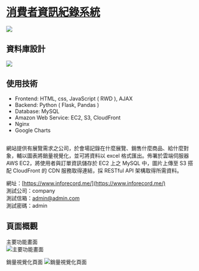 # [消費者資訊紀錄系統](https://www.inforecord.me/)  
![](https://user-images.githubusercontent.com/52588493/129036789-b6fd4137-fe86-4242-95a4-d1fec64a4ca6.png)  

## 資料庫設計  
![](https://user-images.githubusercontent.com/52588493/128443496-9e336f0a-02df-4bb5-b498-f9ada516b77d.png)  

## 使用技術
- Frontend: HTML, css, JavaScript ( RWD ), AJAX  
- Backend: Python ( Flask, Pandas )  
- Database: MySQL  
- Amazon Web Service: EC2, S3, CloudFront    
- Nginx
- Google Charts  
##  

網站提供有展覽需求之公司，於會場記錄在什麼展覽、銷售什麼商品、給什麼對象，輔以圖表將銷量視覺化，並可將資料以 excel 格式匯出。佈署於雲端伺服器 AWS EC2，將使用者與訂單資訊儲存於 EC2 上之 MySQL 中，圖片上傳至 S3 搭配 CloudFront 的 CDN 服務取得連結，採 RESTful API 架構取得所需資料。  

網址：[https://www.inforecord.me/](https://www.inforecord.me/)  
測試公司：company  
測試信箱：admin@admin.com  
測試密碼：admin  

## 頁面概觀
主要功能畫面  
![主要功能畫面](https://user-images.githubusercontent.com/52588493/129039021-6b95565f-4750-4708-8b07-39ab6bacad2b.png)  

銷量視覺化頁面
![銷量視覺化頁面](https://user-images.githubusercontent.com/52588493/129039008-0d37e884-5c54-4be5-80f0-cf7f794e057b.png) 

